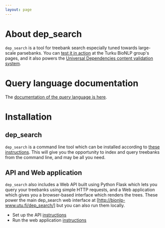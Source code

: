 ```yaml
---
layout: page
---
```


# About dep_search

`dep_search` is a tool for treebank search especially tuned towards large-scale parsebanks. You can [test it in action](http://bionlp-www.utu.fi/dep_search/) at the Turku BioNLP group's pages, and it also powers the [Universal Dependencies content validation system](http://universaldependencies.org/svalidation.html).

# Query language documentation

The [documentation of the query language is here](http://bionlp.utu.fi/searchexpressions-new.html).

# Installation

## dep_search

`dep_search` is a command line tool which can be installed according to [these instructions](install.html). This will give you the opportunity to index and query treebanks from the command line, and may be all you need.

## API and Web application

`dep_search` also includes a Web API built using Python Flask which lets you query your treebanks using simple HTTP requests, and a Web application which gives you a browser-based interface which renders the trees. These power the main dep_search web interface at [http://bionlp-www.utu.fi/dep_search/] but you can also run them locally.

* Set up the API [instructions](webapi.html)
* Run the web application [instructions](webui.html)


